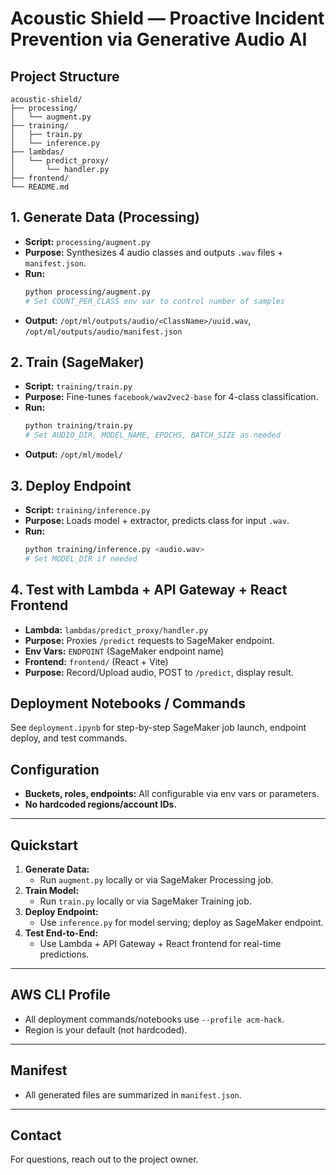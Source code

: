 # Acoustic Shield — Proactive Incident Prevention via Generative Audio AI

## Project Structure

```
acoustic-shield/
├── processing/
│   └── augment.py
├── training/
│   ├── train.py
│   └── inference.py
├── lambdas/
│   └── predict_proxy/
│       └── handler.py
├── frontend/
└── README.md
```

## 1. Generate Data (Processing)

- **Script:** `processing/augment.py`
- **Purpose:** Synthesizes 4 audio classes and outputs `.wav` files + `manifest.json`.
- **Run:**
  ```bash
  python processing/augment.py
  # Set COUNT_PER_CLASS env var to control number of samples
  ```
- **Output:** `/opt/ml/outputs/audio/<ClassName>/uuid.wav`, `/opt/ml/outputs/audio/manifest.json`

## 2. Train (SageMaker)

- **Script:** `training/train.py`
- **Purpose:** Fine-tunes `facebook/wav2vec2-base` for 4-class classification.
- **Run:**
  ```bash
  python training/train.py
  # Set AUDIO_DIR, MODEL_NAME, EPOCHS, BATCH_SIZE as needed
  ```
- **Output:** `/opt/ml/model/`

## 3. Deploy Endpoint

- **Script:** `training/inference.py`
- **Purpose:** Loads model + extractor, predicts class for input `.wav`.
- **Run:**
  ```bash
  python training/inference.py <audio.wav>
  # Set MODEL_DIR if needed
  ```

## 4. Test with Lambda + API Gateway + React Frontend

- **Lambda:** `lambdas/predict_proxy/handler.py`
- **Purpose:** Proxies `/predict` requests to SageMaker endpoint.
- **Env Vars:** `ENDPOINT` (SageMaker endpoint name)
- **Frontend:** `frontend/` (React + Vite)
- **Purpose:** Record/Upload audio, POST to `/predict`, display result.

## Deployment Notebooks / Commands

See `deployment.ipynb` for step-by-step SageMaker job launch, endpoint deploy, and test commands.

## Configuration

- **Buckets, roles, endpoints:** All configurable via env vars or parameters.
- **No hardcoded regions/account IDs.**

---

## Quickstart

1. **Generate Data:**
   - Run `augment.py` locally or via SageMaker Processing job.
2. **Train Model:**
   - Run `train.py` locally or via SageMaker Training job.
3. **Deploy Endpoint:**
   - Use `inference.py` for model serving; deploy as SageMaker endpoint.
4. **Test End-to-End:**
   - Use Lambda + API Gateway + React frontend for real-time predictions.

---

## AWS CLI Profile

- All deployment commands/notebooks use `--profile acm-hack`.
- Region is your default (not hardcoded).

---

## Manifest

- All generated files are summarized in `manifest.json`.

---

## Contact

For questions, reach out to the project owner.
